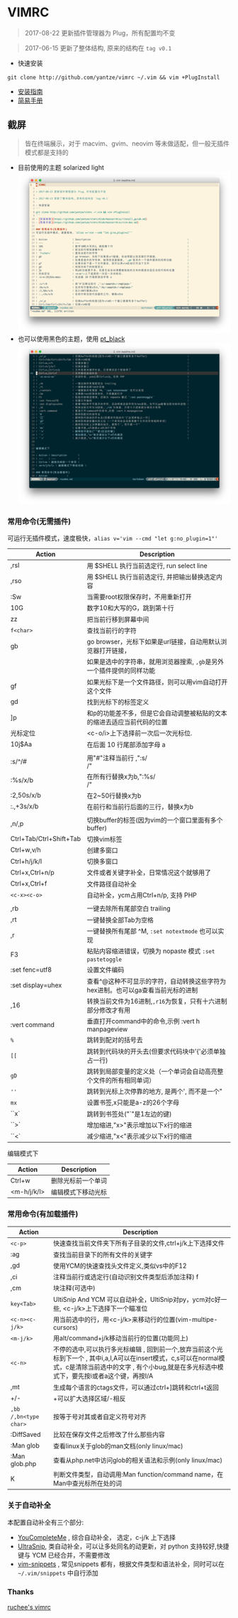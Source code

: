 # VIMRC

> 2017-08-22 更新插件管理器为 Plug，所有配置均不变

> 2017-06-15 更新了整体结构, 原来的结构在 `tag v0.1`

- 快速安装
```
git clone http://github.com/yantze/vimrc ~/.vim && vim +PlugInstall
```
- [安装指南](./misc/install_guide.md)
- [简易手册](./misc/vim-doc.md)

## 截屏
> 皆在终端展示，对于 macvim、gvim、neovim 等未做适配，但一般无插件模式都是支持的

- 目前使用的主题 solarized light
![screenshot mac solarized light](./misc/screenshot-mac.png)
- 也可以使用黑色的主题，使用 [pt_black](https://github.com/yantze/pt_black)
![screenshot mac pm2 dark](./misc/screenshot-mac-pm2-dark.png)

### 常用命令(无需插件)
可运行无插件模式，速度极快，`alias v='vim --cmd "let g:no_plugin=1"'`

| Action                  | Description                                                                     |
| ---                     | ---                                                                             |
| ,rsl                    | 用 $SHELL 执行当前选定行, run select line                                       |
| ,rso                    | 用 $SHELL 执行当前选定行, 并把输出替换选定内容                                  |
| :Sw                     | 当需要root权限保存时，不用重新打开                                              |
| 10G                     | 数字10和大写的G，跳到第十行                                                     |
| zz                      | 把当前行移到屏幕中间                                                            |
| `f<char>`               | 查找当前行的字符                                                                |
| gb                      | go browser，光标下如果是url链接，自动用默认浏览器打开链接，                     |
|                         | 如果是选中的字符串，就用浏览器搜索, `,gb`是另外一个插件提供的同样功能           |
| gf                      | 如果光标下是一个文件路径，则可以用vim自动打开这个文件                           |
| gd                      | 找到光标下的标签定义                                                            |
| ]p                      | 和p的功能差不多，但是它会自动调整被粘贴的文本的缩进去适应当前代码的位置         |
| 光标定位                | <c-o/i>上下选择前一次后一次光标位.                                              |
| <c-v>10j$Aa<esc>        | 在后面 10 行尾部添加字母 a                                                      |
|                         |                                                                                 |
| :s/^/#                  | 用"#"注释当前行 ,":s/<search>/<replace>"                                        |
| :%s/x/b                 | 在所有行替换x为b,":%s/<search>/<replace>"                                       |
| :2,50s/x/b              | 在2~50行替换x为b                                                                |
| :.,+3s/x/b              | 在前行和当前行后面的三行，替换x为b                                              |
|                         |                                                                                 |
| ,n/,p                   | 切换buffer的标签(因为vim的一个窗口里面有多个buffer)                             |
| Ctrl+Tab/Ctrl+Shift+Tab | 切换vim标签                                                                     |
| Ctrl+w,v/h              | 创建多窗口                                                                      |
| Ctrl+h/j/k/l            | 切换多窗口                                                                      |
| Ctrl+x,Ctrl+n/p         | 文件或者关键字补全，日常情况这个就够用了                                        |
| Ctrl+x,Ctrl+f           | 文件路径自动补全                                                                |
| `<c-x><c-o>`            | 自动补全，ycm占用Ctrl+n/p, 支持 PHP                                             |
|                         |                                                                                 |
| ,rb                     | 一键去除所有尾部空白 trailing                                                   |
| ,rt                     | 一键替换全部Tab为空格                                                           |
| ,r<enter>               | 一键替换所有尾部 ^M, `:set notextmode` 也可以实现                               |
| F3                      | 粘贴内容缩进错误，切换为 nopaste 模式 `:set pastetoggle`                        |
| :set fenc=utf8          | 设置文件编码                                                                    |
| :set display=uhex       | 查看^@这种不可显示的字符，自动转换这些字符为hex进制。也可以ga查看当前光标的进制 |
| ,16                     | 转换当前文件为16进制,`,r16`为恢复，只有十六进制部分修改才有用                   |
| :vert command           | 垂直打开command中的命令,示例 :vert h manpageview                                |
| `%`                     | 跳转到配对的括号去                                                              |
| `[[`                    | 跳转到代码块的开头去(但要求代码块中'{'必须单独占一行)                           |
| `gD`                    | 跳转到局部变量的定义处（一个单词会自动高亮整个文件的所有相同单词）              |
| `''`                    | 跳转到光标上次停靠的地方, 是两个', 而不是一个"                                  |
| `mx`                    | 设置书签,x只能是a-z的26个字母                                                   |
| ``x`                    | 跳转到书签处("`"是1左边的键)                                                    |
| ``>`                    | 增加缩进,"x>"表示增加以下x行的缩进                                              |
| ``<`                    | 减少缩进,"x<"表示减少以下x行的缩进                                              |


编辑模式下

| Action | Description        |
| ---    | ---                |
| Ctrl+w | 删除光标前一个单词 |
| <m-h/j/k/l> | 编辑模式下移动光标 |

### 常用命令(有加载插件)
| Action              | Description                                                                                                                                                                                                                  |
| ---                 | ---                                                                                                                                                                                                                          |
| `<c-p>`               | 快速查找当前文件夹下所有子目录的文件,ctrl+j/k上下选择文件                                                                                                                                                                    |
| :ag                 | 查找当前目录下的所有文件的关键字                                                                                                                                                                                             |
| ,gd                 | 使用YCM的快速查找头文件定义,类似vs中的F12                                                                                                                                                                                    |
| ,ci                 | 注释当前行或选定行(自动识别文件类型后添加注释)                                                                                                             f                                                                 |
| ,cm                 | 块注释(可选中)                                                                                                                                                                                                               |
| `key<Tab>`            | UltiSnip And YCM 可以自动补全，UltiSnip对py，ycm对c好一些, <c-j/k>上下选择下一个瞄准位                                                                                                                                       |
| `<c-n><c-j/k>`        | 用<c-n>当前选中的行，用<c-j/k>来移动行的位置(vim-multipe-cursors)                                                                                                                                                            |
| `<m-j/k>`             | 用alt/command+j/k移动当前行的位置(功能同上)                                                                                                                                                                                  |
| `<c-n>`               | 不停的选中<c-n>,可以执行多光标编辑 , <c-p>回到前一个,<c-x>放弃当前这个光标到下一个 , 其中i,a,I,A可以在insert模式，c,s可以在normal模式，c是清除当前选中的文字 , 有个小bug,就是在多光标选中模式下，要先按i或者a这个键，再按I/A |
| ,mt                 | 生成每个语言的ctags文件，可以通过ctrl+]跳转和ctrl+t返回                                                                                                                                                                      |
| +/-                 | +可以扩大选择区域/-相反                                                                                                                                                                                                      |
| `,bb /,bn<type char>` | 按等于号对其或者自定义符号对齐                                                                                                                                                                                               |
| :DiffSaved          | 比较在保存文件之后修改了什么那些内容                                                                                                                                                                                         |
| :Man glob           | 查看linux关于glob的man文档(only linux/mac)                                                                                                                                                                                   |
| :Man glob.php       | 查看从php.net中访问glob的相关语法和示例(only linux/mac)                                                                                                                                                                      |
| K                   | 判断文件类型，自动调用:Man function/command name，在Man中查光标所在处的词                                                                                                                                                    |


### 关于自动补全
本配置自动补全有三个部分:
- [YouCompleteMe](https://github.com/Valloric/YouCompleteMe) , 综合自动补全， <tab>选定，c-j/k 上下选择
- [UltraSnip](https://github.com/SirVer/ultisnips), 类自动补全，可以让多处同名的动更新，对 python 支持较好,快捷键与 YCM 已经合并，不需要修改
- [vim-snippets](https://github.com/honza/vim-snippets) , 常见snippets 都有，根据文件类型和语法补全，同时可以在 `~/.vim/snippets` 中自行添加

### Thanks
[ruchee's vimrc](https://github.com/ruchee/vimrc)

